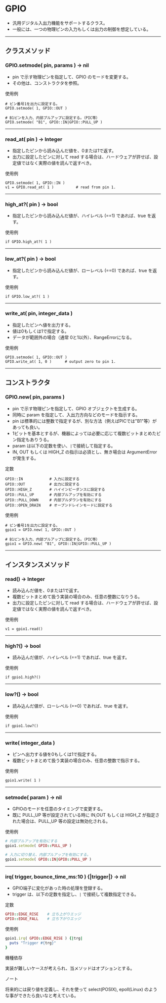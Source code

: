 # GPIO

- 汎用デジタル入出力機能をサポートするクラス。
- 一般には、一つの物理ピンの入力もしくは出力の制御を想定している。

---

## クラスメソッド


### GPIO.setmode( pin, params ) -> nil

- pin で示す物理ピンを指定して、GPIO のモードを変更する。
- その他は、コンストラクタを参照。

使用例

```
# ピン番号1を出力に設定する。
GPIO.setmode( 1, GPIO::OUT )

# B1ピンを入力、内部プルアップに設定する。（PIC等）
GPIO.setmode( "B1", GPIO::IN|GPIO::PULL_UP )
```

---

### read_at( pin ) -> Integer

- 指定したピンから読み込んだ値を、0または1で返す。
- 出力に設定したピンに対して read する場合は、ハードウェアが許せば、設定値ではなく実際の値を読んで返すべき。

使用例

```
GPIO.setmode( 1, GPIO::IN )
v1 = GPIO.read_at( 1 )          # read from pin 1.
```

---

### high_at?( pin ) -> bool

- 指定したピンから読み込んだ値が、ハイレベル (==1) であれば、true を返す。

使用例

```
if GPIO.high_at?( 1 )
```

---

### low_at?( pin ) -> bool

- 指定したピンから読み込んだ値が、ローレベル (==0) であれば、true を返す。

使用例

```
if GPIO.low_at?( 1 )
```

---

### write_at( pin, integer_data )

- 指定したピンへ値を出力する。
- 値は0もしくは1で指定する。
- データが範囲外の場合（通常 0と1以外）、RangeErrorになる。

使用例

```
GPIO.setmode( 1, GPIO::OUT )
GPIO.write_at( 1, 0 )      # output zero to pin 1.
```

---

## コンストラクタ


### GPIO.new( pin, params )

- pin で示す物理ピンを指定して、GPIO オブジェクトを生成する。
- 同時に param を指定して、入出力方向などのモードを指示する。
- pin は標準的には整数で指定するが、別な方法（例えばPICでは"B1"等）があっても良い。
- 1ビットを基本とするが、機器によっては必要に応じて複数ビットまとめたピン指定もありうる。
- param は以下の定数を使い、`|`で接続して指定する。
- IN, OUT もしくは HIGH_Z の指示は必須とし、無き場合は ArgumentError が発生する。

定数

```
GPIO::IN            # 入力に設定する
GPIO::OUT           # 出力に設定する
GPIO::HIGH_Z        # ハイインピーダンスに設定する
GPIO::PULL_UP       # 内部プルアップを有効にする
GPIO::PULL_DOWN     # 内部プルダウンを有効にする
GPIO::OPEN_DRAIN    # オープンドレインモードに設定する
```

使用例

```
# ピン番号1を出力に設定する。
gpio1 = GPIO.new( 1, GPIO::OUT )

# B1ピンを入力、内部プルアップに設定する。（PIC等）
gpio1 = GPIO.new( "B1", GPIO::IN|GPIO::PULL_UP )
```

---

## インスタンスメソッド


### read() -> Integer

- 読み込んだ値を、0または1で返す。
- 複数ビットまとめて扱う実装の場合のみ、任意の整数になりうる。
- 出力に設定したピンに対して read する場合は、ハードウェアが許せば、設定値ではなく実際の値を読んで返すべき。

使用例

```
v1 = gpio1.read()
```

---

### high?() -> bool

- 読み込んだ値が、ハイレベル (==1) であれば、true を返す。

使用例

```
if gpio1.high?()
```

---

### low?() -> bool

- 読み込んだ値が、ローレベル (==0) であれば、true を返す。

使用例

```
if gpio1.low?()
```

---

### write( integer_data )

- ピンへ出力する値を0もしくは1で指定する。
- 複数ビットまとめて扱う実装の場合のみ、任意の整数で指示する。

使用例

```
gpio1.write( 1 )
```

---

### setmode( param ) -> nil

- GPIOのモードを任意のタイミングで変更する。
- 既に PULL_UP 等が設定されている時に IN,OUT もしくは HIGH_Z が指定された場合は、PULL_UP 等の設定は無効化される。

使用例

```ruby
# 内部プルアップを有効にする
gpio1.setmode( GPIO::PULL_UP )

# 入力に切り替え、内部プルアップを有効にする。
gpio1.setmode( GPIO::IN|GPIO::PULL_UP )
```

---

### irq( trigger, bounce_time_ms:10 ) {|trigger|} -> nil

- GPIO端子に変化があった時の処理を登録する。
- trigger は、以下の定数を指定し、`|` で接続して複数指定できる。

定数
```ruby
GPIO::EDGE_RISE    # 立ち上がりエッジ
GPIO::EDGE_FALL    # 立ち下がりエッジ
```

使用例
```ruby
gpio1.irq( GPIO::EDGE_RISE ) {|trg|
  puts "Trigger #{trg}"
}
```

機種依存

実装が難しいケースが考えられ、当メソッドはオプションとする。


ノート

将来的には戻り値を定義し、それを使って select(POSIX), epoll(Linux) のような事ができたら良いなと考えている。
